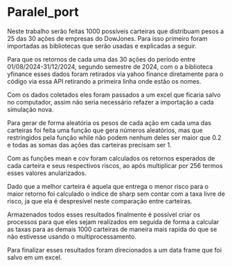 # Paralel_port 

Neste trabalho serão feitas 1000 possíveis carteiras que distribuam pesos a 25 das 30 ações de empresas do DowJones. Para isso primeiro foram importadas as bibliotecas que serão usadas e explicadas a seguir.

Para que os retornos de cada uma das 30 ações do período entre 01/08/2024-31/12/2024, segundo semestre de 2024, com o a biblioteca yfinance esses dados foram retirados via yahoo finance diretamente para o código via essa API retirando a primeira linha onde estão os nomes.

Com os dados coletados eles foram passados a um excel que ficaria salvo no computador, assim não seria necessário refazer a importação a cada simulação nova.

Para gerar de forma aleatória os pesos de cada ação em cada uma das carteiras foi feita uma função que gera números aleatórios, mas que restringidos pela função while não podem nenhum deles ser maior que 0.2 e todas as somas das ações das carteiras precisam ser 1.

Com as funções mean e cov foram calculados os retornos esperados de cada carteira e seus respectivos riscos, ao após multiplicar por 256 termos esses valores anularizados.

Dado que a melhor carteira é aquela que entrega o menor risco para o maior retorno foi calculado o indice de sharp sem contar com a taxa livre de risco, ja que ela é despresível neste comparação entre carteiras. 

Armazenados todos esses resultados finalmente é possível criar os processos para que eles sejam realizados em seguida de forma a calcular as taxas para as demais 1000 carteiras de maneira mais rapida do que se não estivesse usando o multiprocessamento.

Para finalizar esses resultados foram direcionados a um data frame que foi salvo em um excel.

